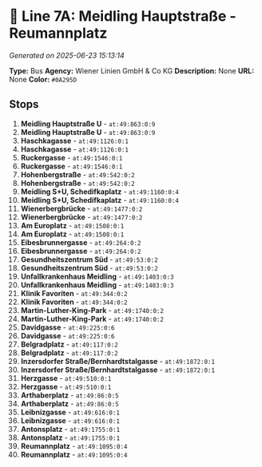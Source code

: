 # 🚌 Line 7A: Meidling Hauptstraße - Reumannplatz

*Generated on 2025-06-23 15:13:14*

**Type:** Bus
**Agency:** Wiener Linien GmbH & Co KG
**Description:** None
**URL:** None
**Color:** `#0A295D`

## Stops

1. **Meidling Hauptstraße U** - `at:49:863:0:9`
2. **Meidling Hauptstraße U** - `at:49:863:0:9`
3. **Haschkagasse** - `at:49:1126:0:1`
4. **Haschkagasse** - `at:49:1126:0:1`
5. **Ruckergasse** - `at:49:1546:0:1`
6. **Ruckergasse** - `at:49:1546:0:1`
7. **Hohenbergstraße** - `at:49:542:0:2`
8. **Hohenbergstraße** - `at:49:542:0:2`
9. **Meidling S+U, Schedifkaplatz** - `at:49:1160:0:4`
10. **Meidling S+U, Schedifkaplatz** - `at:49:1160:0:4`
11. **Wienerbergbrücke** - `at:49:1477:0:2`
12. **Wienerbergbrücke** - `at:49:1477:0:2`
13. **Am Europlatz** - `at:49:1508:0:1`
14. **Am Europlatz** - `at:49:1508:0:1`
15. **Eibesbrunnergasse** - `at:49:264:0:2`
16. **Eibesbrunnergasse** - `at:49:264:0:2`
17. **Gesundheitszentrum Süd** - `at:49:53:0:2`
18. **Gesundheitszentrum Süd** - `at:49:53:0:2`
19. **Unfallkrankenhaus Meidling** - `at:49:1403:0:3`
20. **Unfallkrankenhaus Meidling** - `at:49:1403:0:3`
21. **Klinik Favoriten** - `at:49:344:0:2`
22. **Klinik Favoriten** - `at:49:344:0:2`
23. **Martin-Luther-King-Park** - `at:49:1740:0:2`
24. **Martin-Luther-King-Park** - `at:49:1740:0:2`
25. **Davidgasse** - `at:49:225:0:6`
26. **Davidgasse** - `at:49:225:0:6`
27. **Belgradplatz** - `at:49:117:0:2`
28. **Belgradplatz** - `at:49:117:0:2`
29. **Inzersdorfer Straße/Bernhardtstalgasse** - `at:49:1872:0:1`
30. **Inzersdorfer Straße/Bernhardtstalgasse** - `at:49:1872:0:1`
31. **Herzgasse** - `at:49:510:0:1`
32. **Herzgasse** - `at:49:510:0:1`
33. **Arthaberplatz** - `at:49:86:0:5`
34. **Arthaberplatz** - `at:49:86:0:5`
35. **Leibnizgasse** - `at:49:616:0:1`
36. **Leibnizgasse** - `at:49:616:0:1`
37. **Antonsplatz** - `at:49:1755:0:1`
38. **Antonsplatz** - `at:49:1755:0:1`
39. **Reumannplatz** - `at:49:1095:0:4`
40. **Reumannplatz** - `at:49:1095:0:4`